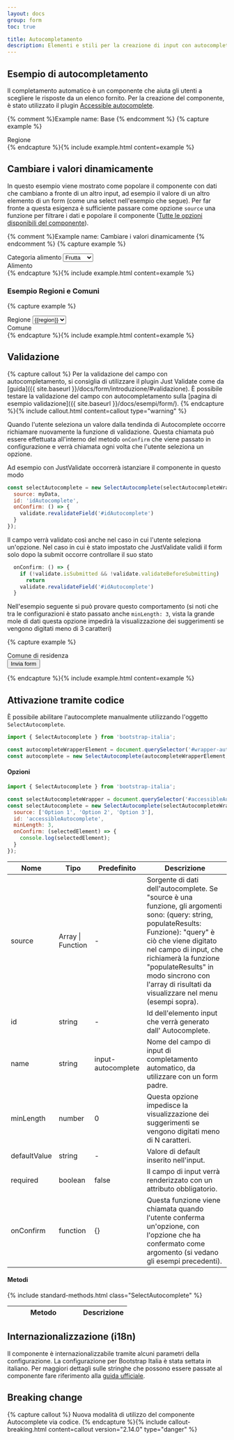 ```yaml
---
layout: docs
group: form
toc: true

title: Autocompletamento
description: Elementi e stili per la creazione di input con autocompletamento.
---
```


## Esempio di autocompletamento

Il completamento automatico è un componente che aiuta gli utenti a scegliere le risposte da un elenco fornito.
Per la creazione del componente, è stato utilizzato il plugin [Accessible autocomplete](https://github.com/alphagov/accessible-autocomplete).

{% comment %}Example name: Base {% endcomment %}
{% capture example %}
<div class="form-group">
  <label for="accessibleAutocomplete">Regione</label>
  <div id="accessibleAutocompleteWrapper" class="autocomplete-wrapper"></div>
</div>
<script>
  document.addEventListener('DOMContentLoaded', function () {
    const italianRegions = {{ site.data.autocomplete.regioniplain | jsonify }};
    const selectElement = document.querySelector('#accessibleAutocompleteWrapper');
    const selectAutocomplete = new bootstrap.SelectAutocomplete(selectElement, {
      id: 'accessibleAutocomplete',
      name: 'regioni',
      source: italianRegions
    });
  })
</script>
{% endcapture %}{% include example.html content=example %}

## Cambiare i valori dinamicamente

In questo esempio viene mostrato come popolare il componente con dati che 
cambiano a fronte di un altro input, ad esempio il valore di un altro elemento
di un form (come una select nell'esempio che segue). 
Per far fronte a questa esigenza è sufficiente passare come opzione `source` 
una funzione per filtrare i dati e popolare il componente
([Tutte le opzioni disponibili del componente](#attivazione-tramite-codice)).

{% comment %}Example name: Cambiare i valori dinamicamente {% endcomment %}
{% capture example %}
<div class="row">
  <div class="col-12">
    <div class="form-group">
      <div class="select-wrapper">
        <label for="category">Categoria alimento</label>
        <select id="category" name="category">
          <option value="frutta" selected>Frutta</option>
          <option value="verdura">Verdura</option>
        </select>
      </div>
    </div>
  </div>
  <div class="col-12">
    <div class="form-group">
      <label for="productAutocomplete">Alimento</label>
      <div id="productAutocompleteWrapper" class="autocomplete-wrapper"></div>
    </div>
  </div>
  <script>
    const form_data = {
      'frutta' : [
        'Mela',
        'Pera',
        'Melone',
        'Banana',
      ],
      'verdura' : [
        'Carota',
        'Zucchina',
        'Melanzana',
        'Carciofo',
      ],
    }
    document.addEventListener('DOMContentLoaded', function () {
      const categorySelect = document.getElementById("category");
      const selectWrapperElement = document.getElementById("productAutocompleteWrapper");
      const selectAutocomplete = new bootstrap.SelectAutocomplete(selectWrapperElement, {
        id: 'productAutocomplete',
        name: 'prodotto',
        source: (query, populateResults) => {
          const results = form_data[categorySelect.value]
          const filteredResults = results.filter(result => result.indexOf(query) !== -1)
          populateResults(filteredResults)
        }
      });
      // Facoltativo: se si vuole cancellare l'elemento al cambio del filtro
      categorySelect.addEventListener('change', (event) => {
        document.getElementById("productAutocomplete").value = '';
      });
    })
  </script>
</div>
{% endcapture %}{% include example.html content=example %}

### Esempio Regioni e Comuni

{% capture example %}
<div class="row">
  <div class="col-12">
    <div class="form-group">
      <div class="select-wrapper">
        <label for="regione">Regione</label>
        <select id="regione" name="regione">
          {% for region in site.data.autocomplete.regioniplain %}
          <option value="{{region}}">{{region}}</option>
          {% endfor %}
        </select>
      </div>
    </div>
  </div>
  <div class="col-12">
    <div class="form-group">
      <label for="comuniAutocomplete">Comune</label>
      <div id="comuniAutocompleteWrapper" class="autocomplete-wrapper"></div>
    </div>
  </div>
  <script>
    document.addEventListener('DOMContentLoaded', async function () {
      const italianRegions = {{ site.data.autocomplete.regioniplain | jsonify }};
      const data = {}
      italianRegions.forEach(region => { data[region] = [] })
      const comuniJson = await (await fetch('{{ site.baseurl }}/docs/esempi/form/comuni.json')).json();
      comuniJson.forEach(comune => data[comune.regione].push(comune.comune))
      const regioniSelect = document.getElementById("regione");
      const selectWrapperElement = document.getElementById("comuniAutocompleteWrapper");
      const selectAutocomplete = new bootstrap.SelectAutocomplete(selectWrapperElement, {
        id: 'comuniAutocomplete',
        name: 'comuni',
        source: (query, populateResults) => {
          const results = data[regioniSelect.value]
          const filteredResults = results.filter(result => result.indexOf(query) !== -1)
          populateResults(filteredResults)
        }
      });
      regioniSelect.addEventListener('change', (event) => {
        document.getElementById("comuniAutocomplete").value = '';
      });
    })
  </script>
</div>
{% endcapture %}{% include example.html content=example %}

## Validazione

{% capture callout %}
Per la validazione del campo con autocompletamento, si consiglia di utilizzare 
il plugin Just Validate come da [guida]({{ site.baseurl }}/docs/form/introduzione/#validazione). 
È possibile testare la validazione del campo con autocompletamento sulla 
[pagina di esempio validazione]({{ site.baseurl }}/docs/esempi/form/).
{% endcapture %}{% include callout.html content=callout type="warning" %}


Quando l'utente seleziona un valore dalla tendinda di Autocomplete occorre
richiamare nuovamente la funzione di validazione. Questa chiamata può essere
effettuata all'interno del metodo `onConfirm` che viene passato in configurazione 
e verrà chiamata ogni volta che l'utente seleziona un opzione.

Ad esempio con JustValidate occorrerà istanziare il componente in questo modo

```js
const selectAutocomplete = new SelectAutocomplete(selectAutocompleteWrapper, {
  source: myData,
  id: 'idAutocomplete',
  onConfirm: () => {
    validate.revalidateField('#idAutocomplete')
  }
});
```

Il campo verrà validato così anche nel caso in cui l'utente seleziona un'opzione.
Nel caso in cui è stato impostato che JustValidate validi il form solo dopo la
submit occorre controllare il suo stato

```js
  onConfirm: () => {
    if (!validate.isSubmitted && !validate.validateBeforeSubmitting)
      return
    validate.revalidateField('#idAutocomplete')
  }
```

Nell'esempio seguente si può provare questo comportamento (si noti che tra le 
configurazioni è stato passato anche `minLength: 3`, vista la grande mole di dati 
questa opzione impedirà la visualizzazione dei suggerimenti se vengono digitati 
meno di 3 caratteri)

{% capture example %}
<div>
  <form id="justValidate" action="" method="post">
    <div class="row">
      <div class="col-12">
        <div class="form-group">
          <label for="comuneJVAutocomplete">Comune di residenza</label>
          <div id="comuneJVAutocompleteWrapper" class="autocomplete-wrapper"></div>
        </div>
      </div>
    </div>
    <div class="row">
      <div class="col-12">
        <button class="btn btn-primary mt-3" type="submit">Invia form</button>
      </div>
    </div>
  </form>
  <script>
    document.addEventListener('DOMContentLoaded', async function () {
      const validate = new bootstrap.FormValidate('#justValidate', {
        errorFieldCssClass: 'is-invalid',
        errorLabelCssClass: 'form-feedback',
        errorLabelStyle: '',
        focusInvalidField: false,
      })
      const comuniJson = await (await fetch('{{ site.baseurl }}/docs/esempi/form/comuni.json')).json();
      const comuni = comuniJson.map(comune => comune.comune)
      const selectAutocompleteWrapper = document.querySelector('#comuneJVAutocompleteWrapper');
      const selectAutocomplete = new bootstrap.SelectAutocomplete(selectAutocompleteWrapper, {
        source: comuni,
        id: 'comuneJVAutocomplete',
        name: 'comuni',
        minLength: 3,
        onConfirm: () => {
          if (!validate.isSubmitted && !validate.validateBeforeSubmitting)
            return
          validate.revalidateField('#comuneJVAutocomplete')
        }
      });
      validate
        .addField('#comuneJVAutocomplete', [
          {
            rule: 'required',
            errorMessage: 'Questo campo è richiesto',
          },
          {
            validator: (value) => {
              return comuni.includes(value);
            },
            errorMessage: 'Scegli una città valida',
          },
        ])
        .onSuccess((event) => {
          document.forms['justValidate'].submit()
        })
      })
  </script>
</div>
{% endcapture %}{% include example.html content=example %}

## Attivazione tramite codice

È possibile abilitare l'autocomplete manualmente utilizzando l'oggetto `SelectAutocomplete`.

```js
import { SelectAutocomplete } from 'bootstrap-italia';

const autocompleteWrapperElement = document.querySelector('#wrapper-autocomplete');
const autocomplete = new SelectAutocomplete(autocompleteWrapperElement, options);
```

#### Opzioni

```js
import { SelectAutocomplete } from 'bootstrap-italia';

const selectAutocompleteWrapper = document.querySelector('#accessibleAutocompleteWrapper');
const selectAutocomplete = new SelectAutocomplete(selectAutocompleteWrapper, {
  source: ['Option 1', 'Option 2', 'Option 3'],
  id: 'accessibleAutocomplete',
  minLength: 3,
  onConfirm: (selectedElement) => {
    console.log(selectedElement);
  }
});
```

<div class="table-responsive">
  <table class="table table-bordered table-striped">
    <thead>
      <tr>
        <th>Nome</th>
        <th>Tipo</th>
        <th>Predefinito</th>
        <th>Descrizione</th>
      </tr>
    </thead>
    <tbody>
      <tr>
        <td>source</td>
        <td>Array | Function</td>
        <td>-</td>
        <td>Sorgente di dati dell'autocomplete. Se "source è una funzione, gli argomenti sono: (query: string, populateResults: Funzione): "query" è ciò che viene digitato nel campo di input, che richiamerà la funzione "populateResults" in modo sincrono con l'array di risultati da visualizzare nel menu (esempi sopra).</td>
      </tr>
      <tr>
        <td>id</td>
        <td>string</td>
        <td>-</td>
        <td>Id dell'elemento input che verrà generato dall' Autocomplete.</td>
      </tr>
      <tr>
        <td>name</td>
        <td>string</td>
        <td>input-autocomplete</td>
        <td>Nome del campo di input di completamento automatico, da utilizzare con un form padre.</td>
      </tr>
      <tr>
        <td>minLength</td>
        <td>number</td>
        <td>0</td>
        <td>Questa opzione impedisce la visualizzazione dei suggerimenti se vengono digitati meno di N caratteri.</td>
      </tr>
      <tr>
        <td>defaultValue</td>
        <td>string</td>
        <td>-</td>
        <td>Valore di default inserito nell'input.</td>
      </tr>
      <tr>
        <td>required</td>
        <td>boolean</td>
        <td>false</td>
        <td>Il campo di input verrà renderizzato con un attributo obbligatorio.</td>
      </tr>
      <tr>
        <td>onConfirm</td>
        <td>function</td>
        <td>{}</td>
        <td>Questa funzione viene chiamata quando l'utente conferma un'opzione, con l'opzione che ha confermato come argomento (si vedano gli esempi precedenti).</td>
      </tr>
    </tbody>
  </table>
</div>

#### Metodi

<div class="table-responsive">
  <table class="table table-bordered table-striped">
    <thead>
      <tr>
        <th style="width: 150px;">Metodo</th>
        <th>Descrizione</th>
      </tr>
    </thead>
    <tbody>
      {% include standard-methods.html class="SelectAutocomplete" %}
    </tbody>
  </table>
</div>

## Internazionalizzazione (i18n)

Il componente è internazionalizzabile tramite alcuni parametri della configurazione.
La configurazione per Bootstrap Italia è stata settata in italiano.
Per maggiori dettagli sulle stringhe che possono essere passate al componente
fare riferimento alla [guida ufficiale](https://github.com/alphagov/accessible-autocomplete?tab=readme-ov-file#internationalization).

## Breaking change

{% capture callout %}
Nuova modalità di utilizzo del componente Autocomplete via codice.
{% endcapture %}{% include callout-breaking.html content=callout version="2.14.0" type="danger" %}
